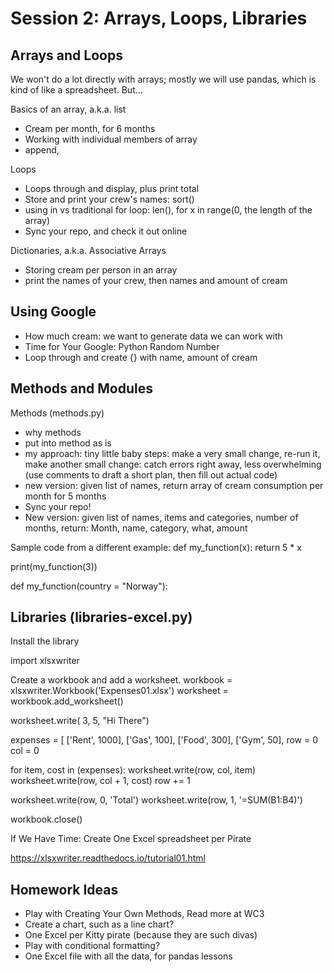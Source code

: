 # Session 2: Arrays, Loops, Libraries

##  Arrays and Loops
 We won't do a lot directly with arrays; mostly we will use pandas, which is kind of like a spreadsheet. But…

Basics of an array, a.k.a. list
- Cream per month, for 6 months
- Working with individual members of array
- append,

Loops
- Loops through and display, plus print total
- Store and print your crew's names: sort()
- using in vs traditional for loop:  len(),  for x in range(0, the length of the array)
- Sync your repo, and check it out online

Dictionaries, a.k.a. Associative Arrays
- Storing cream per person in an array
- print the names of your crew, then names and amount of cream


## Using Google
- How much cream: we want to generate data we can work with
- Time for Your Google: Python Random Number
- Loop through and create {} with name, amount of cream


## Methods and Modules

Methods (methods.py)
- why methods
- put into method as is
- my approach: tiny little baby steps: make a very small change, re-run it, make another small change: catch errors right away, less overwhelming (use comments to draft a short plan, then fill out actual code)
- new version: given list of names, return array of cream consumption per month for 5 months
- Sync your repo!
- New version: given list of names, items and categories, number of months, return: Month, name, category, what, amount

Sample code from a different example:
def my_function(x):
  return 5 * x

print(my_function(3))

def my_function(country = "Norway"):



## Libraries (libraries-excel.py)

Install the library

import xlsxwriter

Create a workbook and add a worksheet.
workbook = xlsxwriter.Workbook('Expenses01.xlsx')
worksheet = workbook.add_worksheet()

worksheet.write( 3, 5, "Hi There")

expenses = [
    ['Rent', 1000],
    ['Gas',   100],
    ['Food',  300],
    ['Gym',    50],
row = 0
col = 0

for item, cost in (expenses):
    worksheet.write(row, col,     item)
    worksheet.write(row, col + 1, cost)
    row += 1

worksheet.write(row, 0, 'Total')
worksheet.write(row, 1, '=SUM(B1:B4)')

workbook.close()

If We Have Time: Create One  Excel spreadsheet per Pirate

https://xlsxwriter.readthedocs.io/tutorial01.html


## Homework Ideas
- Play with Creating Your Own Methods, Read more at WC3
- Create a chart, such as a line chart?
- One Excel per Kitty pirate (because they are such divas)
- Play with conditional formatting?
- One Excel file with all the data, for pandas lessons